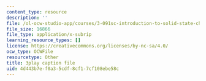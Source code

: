 ```yaml
---
content_type: resource
description: ''
file: /ol-ocw-studio-app/courses/3-091sc-introduction-to-solid-state-chemistry-fall-2010/4d443b7ef0a35cdf8cf17cf108ebe58c_U_dpm7SCIpg.vtt
file_size: 16866
file_type: application/x-subrip
learning_resource_types: []
license: https://creativecommons.org/licenses/by-nc-sa/4.0/
ocw_type: OCWFile
resourcetype: Other
title: 3play caption file
uid: 4d443b7e-f0a3-5cdf-8cf1-7cf108ebe58c
---
```

